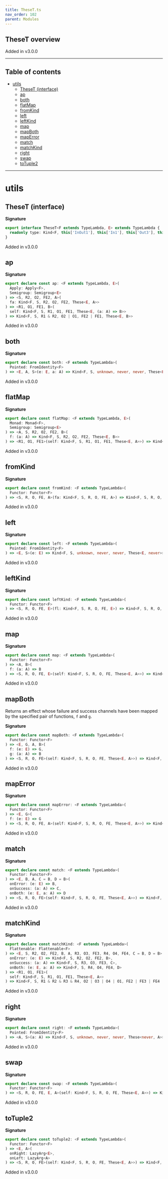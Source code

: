 ```yaml
---
title: TheseT.ts
nav_order: 102
parent: Modules
---
```


## TheseT overview

Added in v3.0.0

---

<h2 class="text-delta">Table of contents</h2>

- [utils](#utils)
  - [TheseT (interface)](#theset-interface)
  - [ap](#ap)
  - [both](#both)
  - [flatMap](#flatmap)
  - [fromKind](#fromkind)
  - [left](#left)
  - [leftKind](#leftkind)
  - [map](#map)
  - [mapBoth](#mapboth)
  - [mapError](#maperror)
  - [match](#match)
  - [matchKind](#matchkind)
  - [right](#right)
  - [swap](#swap)
  - [toTuple2](#totuple2)

---

# utils

## TheseT (interface)

**Signature**

```ts
export interface TheseT<F extends TypeLambda, E> extends TypeLambda {
  readonly type: Kind<F, this['InOut1'], this['In1'], this['Out3'], this['Out2'], These<E, this['Out1']>>
}
```

Added in v3.0.0

## ap

**Signature**

```ts
export declare const ap: <F extends TypeLambda, E>(
  Apply: Apply<F>,
  Semigroup: Semigroup<E>
) => <S, R2, O2, FE2, A>(
  fa: Kind<F, S, R2, O2, FE2, These<E, A>>
) => <R1, O1, FE1, B>(
  self: Kind<F, S, R1, O1, FE1, These<E, (a: A) => B>>
) => Kind<F, S, R1 & R2, O2 | O1, FE2 | FE1, These<E, B>>
```

Added in v3.0.0

## both

**Signature**

```ts
export declare const both: <F extends TypeLambda>(
  Pointed: FromIdentity<F>
) => <E, A, S>(e: E, a: A) => Kind<F, S, unknown, never, never, These<E, A>>
```

Added in v3.0.0

## flatMap

**Signature**

```ts
export declare const flatMap: <F extends TypeLambda, E>(
  Monad: Monad<F>,
  Semigroup: Semigroup<E>
) => <A, S, R2, O2, FE2, B>(
  f: (a: A) => Kind<F, S, R2, O2, FE2, These<E, B>>
) => <R1, O1, FE1>(self: Kind<F, S, R1, O1, FE1, These<E, A>>) => Kind<F, S, R1 & R2, O2 | O1, FE2 | FE1, These<E, B>>
```

Added in v3.0.0

## fromKind

**Signature**

```ts
export declare const fromKind: <F extends TypeLambda>(
  Functor: Functor<F>
) => <S, R, O, FE, A>(fa: Kind<F, S, R, O, FE, A>) => Kind<F, S, R, O, FE, These<never, A>>
```

Added in v3.0.0

## left

**Signature**

```ts
export declare const left: <F extends TypeLambda>(
  Pointed: FromIdentity<F>
) => <E, S>(e: E) => Kind<F, S, unknown, never, never, These<E, never>>
```

Added in v3.0.0

## leftKind

**Signature**

```ts
export declare const leftKind: <F extends TypeLambda>(
  Functor: Functor<F>
) => <S, R, O, FE, E>(fl: Kind<F, S, R, O, FE, E>) => Kind<F, S, R, O, FE, These<E, never>>
```

Added in v3.0.0

## map

**Signature**

```ts
export declare const map: <F extends TypeLambda>(
  Functor: Functor<F>
) => <A, B>(
  f: (a: A) => B
) => <S, R, O, FE, E>(self: Kind<F, S, R, O, FE, These<E, A>>) => Kind<F, S, R, O, FE, These<E, B>>
```

Added in v3.0.0

## mapBoth

Returns an effect whose failure and success channels have been mapped by
the specified pair of functions, `f` and `g`.

**Signature**

```ts
export declare const mapBoth: <F extends TypeLambda>(
  Functor: Functor<F>
) => <E, G, A, B>(
  f: (e: E) => G,
  g: (a: A) => B
) => <S, R, O, FE>(self: Kind<F, S, R, O, FE, These<E, A>>) => Kind<F, S, R, O, FE, These<G, B>>
```

Added in v3.0.0

## mapError

**Signature**

```ts
export declare const mapError: <F extends TypeLambda>(
  Functor: Functor<F>
) => <E, G>(
  f: (e: E) => G
) => <S, R, O, FE, A>(self: Kind<F, S, R, O, FE, These<E, A>>) => Kind<F, S, R, O, FE, These<G, A>>
```

Added in v3.0.0

## match

**Signature**

```ts
export declare const match: <F extends TypeLambda>(
  Functor: Functor<F>
) => <E, B, A, C = B, D = B>(
  onError: (e: E) => B,
  onSuccess: (a: A) => C,
  onBoth: (e: E, a: A) => D
) => <S, R, O, FE>(self: Kind<F, S, R, O, FE, These<E, A>>) => Kind<F, S, R, O, FE, B | C | D>
```

Added in v3.0.0

## matchKind

**Signature**

```ts
export declare const matchKind: <F extends TypeLambda>(
  Flattenable: Flattenable<F>
) => <E, S, R2, O2, FE2, B, A, R3, O3, FE3, R4, O4, FE4, C = B, D = B>(
  onError: (e: E) => Kind<F, S, R2, O2, FE2, B>,
  onSuccess: (a: A) => Kind<F, S, R3, O3, FE3, C>,
  onBoth: (e: E, a: A) => Kind<F, S, R4, O4, FE4, D>
) => <R1, O1, FE1>(
  self: Kind<F, S, R1, O1, FE1, These<E, A>>
) => Kind<F, S, R1 & R2 & R3 & R4, O2 | O3 | O4 | O1, FE2 | FE3 | FE4 | FE1, B | C | D>
```

Added in v3.0.0

## right

**Signature**

```ts
export declare const right: <F extends TypeLambda>(
  Pointed: FromIdentity<F>
) => <A, S>(a: A) => Kind<F, S, unknown, never, never, These<never, A>>
```

Added in v3.0.0

## swap

**Signature**

```ts
export declare const swap: <F extends TypeLambda>(
  Functor: Functor<F>
) => <S, R, O, FE, E, A>(self: Kind<F, S, R, O, FE, These<E, A>>) => Kind<F, S, R, O, FE, These<A, E>>
```

Added in v3.0.0

## toTuple2

**Signature**

```ts
export declare const toTuple2: <F extends TypeLambda>(
  Functor: Functor<F>
) => <E, A>(
  onRight: LazyArg<E>,
  onLeft: LazyArg<A>
) => <S, R, O, FE>(self: Kind<F, S, R, O, FE, These<E, A>>) => Kind<F, S, R, O, FE, readonly [E, A]>
```

Added in v3.0.0
